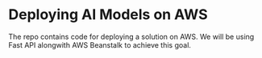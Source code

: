 # Deploying AI Models on AWS

The repo contains code for deploying a solution on AWS. We will be using Fast API alongwith AWS Beanstalk to achieve this goal.

